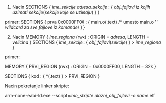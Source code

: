 1. Nacin
SECTIONS
{
	*ime_sekcije* *adresa_sekcije* :
	 {
	 	*obj_fajlovi iz kojih uzimati sekcije*(*sekcije koje se uzimaju*)
	 }
}

primer:
SECTIONS
{
	prva 0x0000FF00 :
	{
		main.o(.text) /* umesto main.o '*' wildcard za sve fajlove iz komande*/
	}
}

2. Nacin
MEMORY
{
	*ime_regiona* (rwx) : ORIGIN = *adresa*, LENGTH = *velicina*
}
SECTIONS
{
	*ime_sekcije* :
	{
		*obj_fajlovi*(*sekcije*)
	} > *ime_regiona*
}

primer:

MEMORY
{
	PRVI_REGION (rwx) : ORIGIN = 0x0000FF00, LENGTH = 32k
}

SECTIONS
{
	kod :
	{
		*(.text)
	} > PRVI_REGION
}



Nacin pokretanje linker skripte:

arm-none-eabi-ld.exe --script=*ime_skripte* *ulazni_obj_fajlovi* -o *name*.elf

